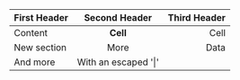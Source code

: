 First Header  | Second Header | Third Header |
 ------------ | :-----------: | -----------: |
Content       |   **Cell**    |         Cell |
New section   |     More      |         Data |
And more      | With an escaped '\|'         ||  

